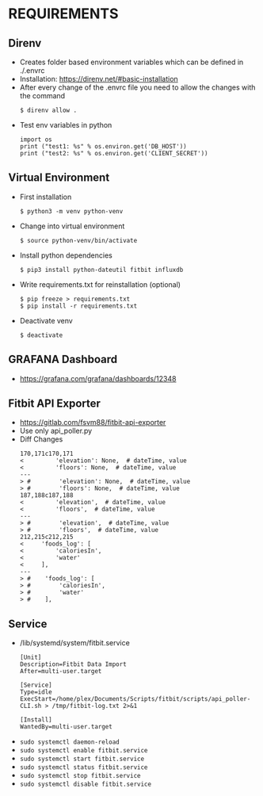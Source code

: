# REQUIREMENTS

## Direnv
- Creates folder based environment variables which can be defined in ./.envrc 
- Installation: https://direnv.net/#basic-installation
- After every change of the .envrc file you need to allow the changes with the command
    ```
    $ direnv allow .
    ```
- Test env variables in python
    ```
    import os
    print ("test1: %s" % os.environ.get('DB_HOST'))
    print ("test2: %s" % os.environ.get('CLIENT_SECRET'))
    ```


## Virtual Environment
- First installation
    ```
    $ python3 -m venv python-venv
    ```
- Change into virtual environment
    ```
    $ source python-venv/bin/activate
    ```
- Install python dependencies
    ```
    $ pip3 install python-dateutil fitbit influxdb
    ```
- Write requirements.txt for reinstallation (optional)
    ```
    $ pip freeze > requirements.txt
    $ pip install -r requirements.txt
    ```
- Deactivate venv
    ```
    $ deactivate
    ```


## GRAFANA Dashboard
- https://grafana.com/grafana/dashboards/12348


## Fitbit API Exporter
- https://gitlab.com/fsvm88/fitbit-api-exporter
- Use only api_poller.py
- Diff Changes
    ```
    170,171c170,171
    <         'elevation': None,  # dateTime, value
    <         'floors': None,  # dateTime, value
    ---
    > #        'elevation': None,  # dateTime, value
    > #        'floors': None,  # dateTime, value
    187,188c187,188
    <         'elevation',  # dateTime, value
    <         'floors',  # dateTime, value
    ---
    > #        'elevation',  # dateTime, value
    > #        'floors',  # dateTime, value
    212,215c212,215
    <     'foods_log': [
    <         'caloriesIn',
    <         'water'
    <     ],
    ---
    > #    'foods_log': [
    > #        'caloriesIn',
    > #        'water'
    > #    ],
    ```


## Service
- /lib/systemd/system/fitbit.service
    ```
    [Unit]
    Description=Fitbit Data Import
    After=multi-user.target
    
    [Service]
    Type=idle
    ExecStart=/home/plex/Documents/Scripts/fitbit/scripts/api_poller-CLI.sh > /tmp/fitbit-log.txt 2>&1
    
    [Install]
    WantedBy=multi-user.target
    ```
- `sudo systemctl daemon-reload`
- `sudo systemctl enable fitbit.service`
- `sudo systemctl start fitbit.service`
- `sudo systemctl status fitbit.service`
- `sudo systemctl stop fitbit.service`
- `sudo systemctl disable fitbit.service`
